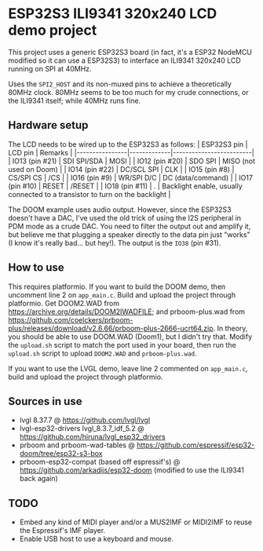 # ESP32S3 ILI9341 320x240 LCD demo project
This project uses a generic ESP32S3 board (in fact, it's a ESP32 NodeMCU modified so it can use a ESP32S3) to interface an ILI9341 320x240 LCD running on SPI at 40MHz.

Uses the `SPI2_HOST` and its non-muxed pins to achieve a theoretically 80MHz clock. 80MHz seems to be too much for my crude connections, or the ILI9341 itself; while 40MHz runs fine.

## Hardware setup
The LCD needs to be wired up to the ESP32S3 as follows:
| ESP32S3 pin    | LCD pin     | Remarks                 |
|----------------|-------------|-------------------------|
| IO13 (pin #21) | SDI SPI/SDA | MOSI                    |
| IO12 (pin #20) | SDO SPI     | MISO (not used on Doom) |
| IO14 (pin #22) | DC/SCL SPI  | CLK                     |
| IO15 (pin #8)  | CS/SPI CS   | /CS                     |
| IO16 (pin #9)  | WR/SPI D/C  | DC (data/command)       |
| IO17 (pin #10) | RESET       | /RESET                  |
| IO18 (pin #11) | .           | Backlight enable, usually connected to a transistor to turn on the backlight |

The DOOM example uses audio output. However, since the ESP32S3 doesn't have a DAC, I've used the old trick of using the I2S peripheral in PDM mode as a crude DAC. You need to filter the output out and amplify it, but believe me that plugging a speaker directly to the data pin just "works" (I know it's really bad... but hey!). The output is the `IO38` (pin #31).

## How to use
This requires platformio. If you want to build the DOOM demo, then uncomment line 2 on `app_main.c`. Build and upload the project through platformio. Get DOOM2.WAD from https://archive.org/details/DOOM2IWADFILE; and prboom-plus.wad from https://github.com/coelckers/prboom-plus/releases/download/v2.6.66/prboom-plus-2666-ucrt64.zip.
In theory, you should be able to use DOOM.WAD (Doom1), but I didn't try that.
Modify the `upload.sh` script to match the port used in your board, then run the `upload.sh` script to upload `DOOM2.WAD` and `prboom-plus.wad`.

If you want to use the LVGL demo, leave line 2 commented on `app_main.c`, build and upload the project through platformio.

## Sources in use
* lvgl 8.37.7 @ https://github.com/lvgl/lvgl
* lvgl-esp32-drivers lvgl_8.3.7_idf_5.2 @ https://github.com/hiruna/lvgl_esp32_drivers
* prboom and prboom-wad-tables @ https://github.com/espressif/esp32-doom/tree/esp32-s3-box
* prboom-esp32-compat (based off espressif's) @ https://github.com/arkadijs/esp32-doom (modified to use the ILI9341 back again)

## TODO
* Embed any kind of MIDI player and/or a MUS2IMF or MIDI2IMF to reuse the Espressif's IMF player.
* Enable USB host to use a keyboard and mouse.
